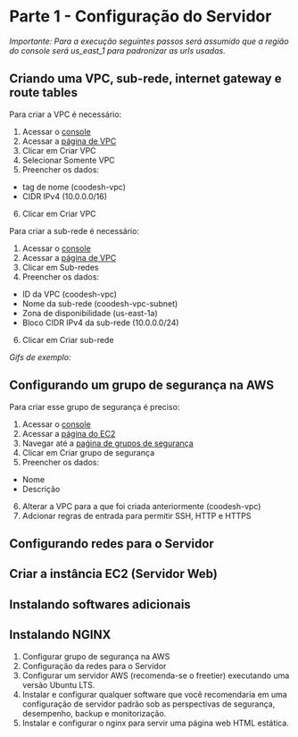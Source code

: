 # Parte 1 - Configuração do Servidor

_Importante: Para a execução seguintes passos será assumido que a região do console será us_east_1 para padronizar as urls usadas._

## Criando uma VPC, sub-rede, internet gateway e route tables

Para criar a VPC é necessário:

1. Acessar o [console](https://us-east-1.console.aws.amazon.com/console/home?region=us-east-1)
2. Acessar a [página de VPC](https://us-east-1.console.aws.amazon.com/vpcconsole/home?region=us-east-1#Home:)
3. Clicar em Criar VPC
4. Selecionar Somente VPC
5. Preencher os dados:
- tag de nome (coodesh-vpc)
- CIDR IPv4 (10.0.0.0/16)
6. Clicar em Criar VPC

Para criar a sub-rede é necessário:

1. Acessar o [console](https://us-east-1.console.aws.amazon.com/console/home?region=us-east-1)
2. Acessar a [página de VPC](https://us-east-1.console.aws.amazon.com/vpcconsole/home?region=us-east-1#Home:)
3. Clicar em Sub-redes
4. Preencher os dados:
- ID da VPC (coodesh-vpc)
- Nome da sub-rede (coodesh-vpc-subnet)
- Zona de disponibilidade (us-east-1a)
- Bloco CIDR IPv4 da sub-rede (10.0.0.0/24)
6. Clicar em Criar sub-rede

_Gifs de exemplo:_

<!-- TODO: Add gifs... -->

## Configurando um grupo de segurança na AWS

Para criar esse grupo de segurança é preciso:

1. Acessar o [console](https://us-east-1.console.aws.amazon.com/console/home?region=us-east-1)
2. Acessar a [página do EC2](https://us-east-1.console.aws.amazon.com/ec2/home?region=us-east-1#Home:)
3. Navegar até a [paǵina de grupos de segurança](https://us-east-1.console.aws.amazon.com/ec2/home?region=us-east-1#SecurityGroups:)
4. Clicar em Criar grupo de segurança
5. Preencher os dados:
- Nome
- Descrição
6. Alterar a VPC para a que foi criada anteriormente (coodesh-vpc)
7. Adcionar regras de entrada para permitir SSH, HTTP e HTTPS

## Configurando redes para o Servidor

## Criar a instância EC2 (Servidor Web)

## Instalando softwares adicionais

## Instalando NGINX

1. Configurar grupo de segurança na AWS
2. Configuração da redes para o Servidor
3. Configurar um servidor AWS (recomenda-se o freetier) executando uma versão Ubuntu LTS.
4. Instalar e configurar qualquer software que você recomendaria em uma configuração de servidor padrão sob as perspectivas de segurança, desempenho, backup e monitorização.
5. Instalar e configurar o nginx para servir uma página web HTML estática.